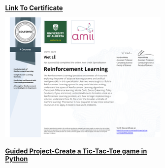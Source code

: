 ## [Link To Certificate](https://coursera.org/share/55f0131b09dfb36c00dc532c9e73725f)
<img src="Coursera FK50EJYIUMN7.png">

## [Guided Project-Create a Tic-Tac-Toe game in Python](https://github.com/VietSE173577/Reinforcement-Learning-Course/blob/main/coursera_course/GuidedProject-Create%20a%20Tic-Tac-Toe%20game%20in%20Python/tictactoe.py)
